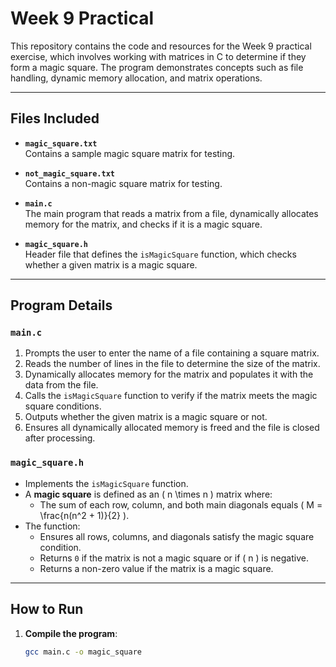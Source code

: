 # Week 9 Practical

This repository contains the code and resources for the Week 9 practical exercise, which involves working with matrices in C to determine if they form a magic square. The program demonstrates concepts such as file handling, dynamic memory allocation, and matrix operations.

---

## Files Included

- **`magic_square.txt`**  
  Contains a sample magic square matrix for testing.

- **`not_magic_square.txt`**  
  Contains a non-magic square matrix for testing.

- **`main.c`**  
  The main program that reads a matrix from a file, dynamically allocates memory for the matrix, and checks if it is a magic square.

- **`magic_square.h`**  
  Header file that defines the `isMagicSquare` function, which checks whether a given matrix is a magic square.

---

## Program Details

### **`main.c`**
1. Prompts the user to enter the name of a file containing a square matrix.
2. Reads the number of lines in the file to determine the size of the matrix.
3. Dynamically allocates memory for the matrix and populates it with the data from the file.
4. Calls the `isMagicSquare` function to verify if the matrix meets the magic square conditions.
5. Outputs whether the given matrix is a magic square or not.
6. Ensures all dynamically allocated memory is freed and the file is closed after processing.

### **`magic_square.h`**
- Implements the `isMagicSquare` function.  
- A **magic square** is defined as an \( n \times n \) matrix where:
  - The sum of each row, column, and both main diagonals equals \( M = \frac{n(n^2 + 1)}{2} \).
- The function:
  - Ensures all rows, columns, and diagonals satisfy the magic square condition.
  - Returns `0` if the matrix is not a magic square or if \( n \) is negative.
  - Returns a non-zero value if the matrix is a magic square.

---

## How to Run

1. **Compile the program**:  
   ```bash
   gcc main.c -o magic_square
